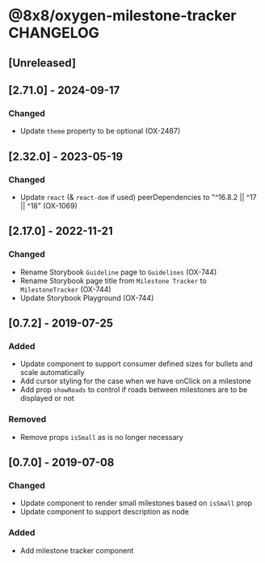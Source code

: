 # @8x8/oxygen-milestone-tracker CHANGELOG

## [Unreleased]

## [2.71.0] - 2024-09-17

### Changed

- Update `theme` property to be optional (OX-2487)

## [2.32.0] - 2023-05-19

### Changed

- Update `react` (& `react-dom` if used) peerDependencies to "^16.8.2 || ^17 || ^18" (OX-1069)

## [2.17.0] - 2022-11-21

### Changed

- Rename Storybook `Guideline` page to `Guidelines` (OX-744)
- Rename Storybook page title from `Milestone Tracker` to `MilestoneTracker` (OX-744)
- Update Storybook Playground (OX-744)

## [0.7.2] - 2019-07-25

### Added

- Update component to support consumer defined sizes for bullets and scale automatically
- Add cursor styling for the case when we have onClick on a milestone
- Add prop `showRoads` to control if roads between milestones are to be displayed or not

### Removed

- Remove props `isSmall` as is no longer necessary

## [0.7.0] - 2019-07-08

### Changed

- Update component to render small milestones based on `isSmall` prop
- Update component to support description as node

### Added

- Add milestone tracker component
